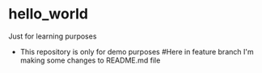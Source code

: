 # hello_world
Just for learning purposes 
* This repository is only for demo purposes 
#Here in feature branch I'm making some changes to README.md file 
